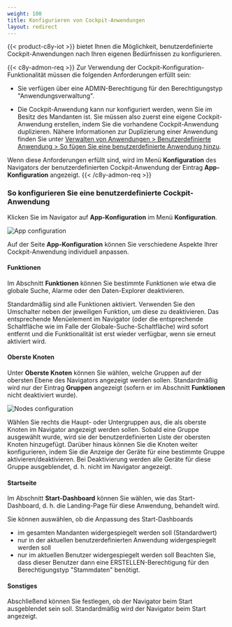 ```yaml
---
weight: 100
title: Konfigurieren von Cockpit-Anwendungen
layout: redirect
---
```


{{< product-c8y-iot >}} bietet Ihnen die Möglichkeit, benutzerdefinierte Cockpit-Anwendungen nach Ihren eigenen Bedürfnissen zu konfigurieren.

{{< c8y-admon-req >}}
Zur Verwendung der Cockpit-Konfiguration-Funktionalität müssen die folgenden Anforderungen erfüllt sein:

* Sie verfügen über eine ADMIN-Berechtigung für den Berechtigungstyp "Anwendungsverwaltung".

* Die Cockpit-Anwendung kann nur konfiguriert werden, wenn Sie im Besitz des Mandanten ist. Sie müssen also zuerst eine eigene Cockpit-Anwendung erstellen, indem Sie die vorhandene Cockpit-Anwendung duplizieren. Nähere Informationen zur Duplizierung einer Anwendung finden Sie unter [Verwalten von Anwendungen > Benutzerdefinierte Anwendung > So fügen Sie eine benutzerdefinierte Anwendung hinzu](/users-guide/administration/#adding-applications).

Wenn diese Anforderungen erfüllt sind, wird im Menü **Konfiguration** des Navigators der benutzerdefinierten Cockpit-Anwendung der Eintrag **App-Konfiguration** angezeigt.
{{< /c8y-admon-req >}}

### So konfigurieren Sie eine benutzerdefinierte Cockpit-Anwendung

Klicken Sie im Navigator auf **App-Konfiguration** im Menü **Konfiguration**.

![App configuration](/images/benutzerhandbuch/cockpit/cockpit-app-configuration.png)

Auf der Seite **App-Konfiguration** können Sie verschiedene Aspekte Ihrer Cockpit-Anwendung individuell anpassen.

#### Funktionen

Im Abschnitt **Funktionen** können Sie bestimmte Funktionen wie etwa die globale Suche, Alarme oder den Daten-Explorer deaktivieren.

Standardmäßig sind alle Funktionen aktiviert. Verwenden Sie den Umschalter neben der jeweiligen Funktion, um diese zu deaktivieren. Das entsprechende Menüelement im Navigator (oder die entsprechende Schaltfläche wie im Falle der Globale-Suche-Schaltfläche) wird sofort entfernt und die Funktionalität ist erst wieder verfügbar, wenn sie erneut aktiviert wird.

#### Oberste Knoten

Unter **Oberste Knoten** können Sie wählen, welche Gruppen auf der obersten Ebene des Navigators angezeigt werden sollen. Standardmäßig wird nur der Eintrag **Gruppen** angezeigt (sofern er im Abschnitt **Funktionen** nicht deaktiviert wurde).

![Nodes configuration](/images/benutzerhandbuch/cockpit/cockpit-configuration-nodes.png)

Wählen Sie rechts die Haupt- oder Untergruppen aus, die als oberste Knoten im Navigator angezeigt werden sollen. Sobald eine Gruppe ausgewählt wurde, wird sie der benutzerdefinierten Liste der obersten Knoten hinzugefügt. Darüber hinaus können Sie die Knoten weiter konfigurieren, indem Sie die Anzeige der Geräte für eine bestimmte Gruppe aktivieren/deaktivieren. Bei Deaktivierung werden alle Geräte für diese Gruppe ausgeblendet, d. h. nicht im Navigator angezeigt.

#### Startseite

Im Abschnitt **Start-Dashboard** können Sie wählen, wie das Start-Dashboard, d. h. die Landing-Page für diese Anwendung, behandelt wird.

Sie können auswählen, ob die Anpassung des Start-Dashboards
* im gesamten Mandanten widergespiegelt werden soll (Standardwert)
* nur in der aktuellen benutzerdefinierten Anwendung widergespiegelt werden soll
* nur im aktuellen Benutzer widergespiegelt werden soll Beachten Sie, dass dieser Benutzer dann eine ERSTELLEN-Berechtigung für den Berechtigungstyp "Stammdaten" benötigt.

#### Sonstiges

Abschließend können Sie festlegen, ob der Navigator beim Start ausgeblendet sein soll. Standardmäßig wird der Navigator beim Start angezeigt.
